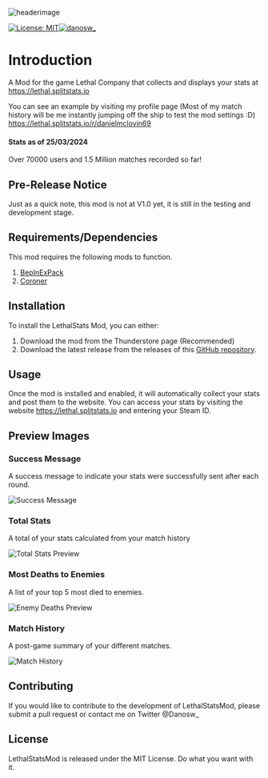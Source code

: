 ![headerimage](https://imgur.com/ACRA5BM.png)

[![License: MIT](https://img.shields.io/badge/License-MIT-yellow.svg)](https://opensource.org/licenses/MIT)<a href="https://twitter.com/danosw_"><img src="https://img.shields.io/twitter/follow/danosw_?logo=twitter&style=for-the-badge" alt="danosw_" /></a>


# Introduction
A Mod for the game Lethal Company that collects and displays your stats at https://lethal.splitstats.io

You can see an example by visiting my profile page (Most of my match history will be me instantly jumping off the ship to test the mod settings :D) https://lethal.splitstats.io/r/danielmclovin69

#### Stats as of 25/03/2024
Over 70000 users and 1.5 Million matches recorded so far!


## Pre-Release Notice
Just as a quick note, this mod is not at V1.0 yet, it is still in the testing and development stage.

## Requirements/Dependencies
This mod requires the following mods to function.

1. [BepInExPack](https://thunderstore.io/c/lethal-company/p/BepInEx/BepInExPack/)
2. [Coroner](https://thunderstore.io/c/lethal-company/p/EliteMasterEric/Coroner/)


## Installation
To install the LethalStats Mod, you can either:

1. Download the mod from the Thunderstore page (Recommended)
2. Download the latest release from the releases of this [GitHub repository](https://github.com/danielmccluskey/LethalStatsMod/releases).


## Usage
Once the mod is installed and enabled, it will automatically collect your stats and post them to the website. You can access your stats by visiting the website https://lethal.splitstats.io and entering your Steam ID.


## Preview Images

### Success Message
A success message to indicate your stats were successfully sent after each round.

![Success Message](https://imgur.com/EfDztgN.jpg)

### Total Stats
A total of your stats calculated from your match history

![Total Stats Preview](https://imgur.com/OJoUP2Z.png)

### Most Deaths to Enemies
A list of your top 5 most died to enemies.

![Enemy Deaths Preview](https://imgur.com/ISWNgKD.png)

### Match History
A post-game summary of your different matches.

![Match History](https://imgur.com/CGYgDee.png)

## Contributing
If you would like to contribute to the development of LethalStatsMod, please submit a pull request or contact me on Twitter @Danosw_

## License
LethalStatsMod is released under the MIT License. Do what you want with it.


